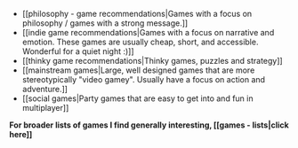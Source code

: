  - [[philosophy - game recommendations|Games with a focus on philosophy / games with a strong message.]]
 - [[indie game recommendations|Games with a focus on narrative and emotion. These games are usually cheap, short, and accessible. Wonderful for a quiet night :)]]
 - [[thinky game recommendations|Thinky games, puzzles and strategy]]
 - [[mainstream games|Large, well designed games that are more stereotypically "video gamey". Usually have a focus on action and adventure.]]
 - [[social games|Party games that are easy to get into and fun in multiplayer]]

**For broader lists of games I find generally interesting, [[games - lists|click here]]**
